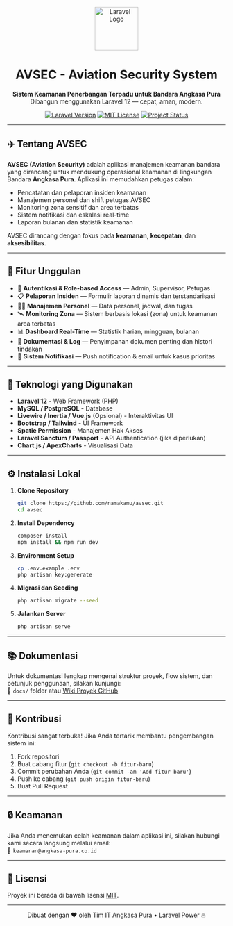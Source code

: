 <p align="center">
  <img src="https://laravel.com/img/logomark.min.svg" width="100" alt="Laravel Logo">
</p>

<h1 align="center">AVSEC - Aviation Security System</h1>

<p align="center">
  <strong>Sistem Keamanan Penerbangan Terpadu untuk Bandara Angkasa Pura</strong><br>
  Dibangun menggunakan Laravel 12 — cepat, aman, modern.
</p>

<p align="center">
  <a href="https://laravel.com"><img src="https://img.shields.io/badge/Laravel-12.x-red.svg" alt="Laravel Version"></a>
  <a href="#"><img src="https://img.shields.io/badge/License-MIT-blue.svg" alt="MIT License"></a>
  <a href="#"><img src="https://img.shields.io/badge/status-Development-yellow.svg" alt="Project Status"></a>
</p>

---

## ✈️ Tentang AVSEC

**AVSEC (Aviation Security)** adalah aplikasi manajemen keamanan bandara yang dirancang untuk mendukung operasional keamanan di lingkungan Bandara **Angkasa Pura**. Aplikasi ini memudahkan petugas dalam:

- Pencatatan dan pelaporan insiden keamanan
- Manajemen personel dan shift petugas AVSEC
- Monitoring zona sensitif dan area terbatas
- Sistem notifikasi dan eskalasi real-time
- Laporan bulanan dan statistik keamanan

AVSEC dirancang dengan fokus pada **keamanan**, **kecepatan**, dan **aksesibilitas**.

---

## 🚀 Fitur Unggulan

- 🔐 **Autentikasi & Role-based Access** — Admin, Supervisor, Petugas
- 📋 **Pelaporan Insiden** — Formulir laporan dinamis dan terstandarisasi
- 🧑‍✈️ **Manajemen Personel** — Data personel, jadwal, dan tugas
- 🛰️ **Monitoring Zona** — Sistem berbasis lokasi (zona) untuk keamanan area terbatas
- 📊 **Dashboard Real-Time** — Statistik harian, mingguan, bulanan
- 📎 **Dokumentasi & Log** — Penyimpanan dokumen penting dan histori tindakan
- 🔔 **Sistem Notifikasi** — Push notification & email untuk kasus prioritas

---

## 🧰 Teknologi yang Digunakan

- **Laravel 12** - Web Framework (PHP)
- **MySQL / PostgreSQL** - Database
- **Livewire / Inertia / Vue.js** (Opsional) - Interaktivitas UI
- **Bootstrap / Tailwind** - UI Framework
- **Spatie Permission** - Manajemen Hak Akses
- **Laravel Sanctum / Passport** - API Authentication (jika diperlukan)
- **Chart.js / ApexCharts** - Visualisasi Data

---

## ⚙️ Instalasi Lokal

1. **Clone Repository**
   ```bash
   git clone https://github.com/namakamu/avsec.git
   cd avsec
   ```

2. **Install Dependency**
   ```bash
   composer install
   npm install && npm run dev
   ```

3. **Environment Setup**
   ```bash
   cp .env.example .env
   php artisan key:generate
   ```

4. **Migrasi dan Seeding**
   ```bash
   php artisan migrate --seed
   ```

5. **Jalankan Server**
   ```bash
   php artisan serve
   ```

---

## 📚 Dokumentasi

Untuk dokumentasi lengkap mengenai struktur proyek, flow sistem, dan petunjuk penggunaan, silakan kunjungi:  
📖 `docs/` folder atau [Wiki Proyek GitHub](#)

---

## 🤝 Kontribusi

Kontribusi sangat terbuka! Jika Anda tertarik membantu pengembangan sistem ini:

1. Fork repositori
2. Buat cabang fitur (`git checkout -b fitur-baru`)
3. Commit perubahan Anda (`git commit -am 'Add fitur baru'`)
4. Push ke cabang (`git push origin fitur-baru`)
5. Buat Pull Request

---

## 🔒 Keamanan

Jika Anda menemukan celah keamanan dalam aplikasi ini, silakan hubungi kami secara langsung melalui email:  
📧 `keamanan@angkasa-pura.co.id`

---

## 📄 Lisensi

Proyek ini berada di bawah lisensi [MIT](https://opensource.org/licenses/MIT).

---

<p align="center">
  Dibuat dengan ❤️ oleh Tim IT Angkasa Pura • Laravel Power 🔥
</p>
